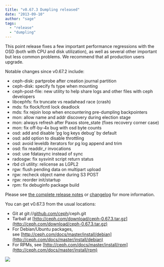 ```yaml
---
title: "v0.67.3 Dumpling released"
date: "2013-09-10"
author: "sage"
tags: 
  - "release"
  - "dumpling"
---
```


This point release fixes a few important performance regressions with the OSD (both with CPU and disk utilization), as well as several other important but less common problems. We recommend that all production users upgrade.

Notable changes since v0.67.2 include:

- ceph-disk: partprobe after creation journal partition
- ceph-disk: specify fs type when mounting
- ceph-post-file: new utility to help share logs and other files with ceph developers
- libcephfs: fix truncate vs readahead race (crash)
- mds: fix flock/fcntl lock deadlock
- mds: fix rejoin loop when encountering pre-dumpling backpointers
- mon: allow name and addr discovery during election stage
- mon: always refresh after Paxos store\_state (fixes recovery corner case)
- mon: fix off-by-4x bug with osd byte counts
- osd: add and disable ‘pg log keys debug’ by default
- osd: add option to disable throttling
- osd: avoid leveldb iterators for pg log append and trim
- osd: fix readdir\_r invocations
- osd: use fdatasync instead of sync
- radosgw: fix sysvinit script return status
- rbd cli utility: relicense as LGPL2
- rgw: flush pending data on multipart upload
- rgw: recheck object name during S3 POST
- rgw: reorder init/startup
- rpm: fix debuginfo package build

Please see [the complete release notes](http://ceph.com/docs/master/release-notes/#v0-67-3-dumpling) or [changelog](http://ceph.com/docs/master/_downloads/v0.67.3.txt) for more information.

You can get v0.67.3 from the usual locations:

- Git at git://[github.com/ceph](http://github.com/ceph)/ceph.git
- Tarball at [http://ceph.com/download/ceph-0.67.3.tar.gz](http://ceph.com/download/ceph-0.67.3.tar.gz)
- For Debian/Ubuntu packages, see [http://ceph.com/docs/master/install/debian](http://ceph.com/docs/master/install/debian)
- For RPMs, see [http://ceph.com/docs/master/install/rpm](http://ceph.com/docs/master/install/rpm)

![](http://track.hubspot.com/__ptq.gif?a=268973&k=14&bu=http://ceph.com&r=http://ceph.com/releases/v0-67-3-dumpling-released/&bvt=rss&p=wordpress)

